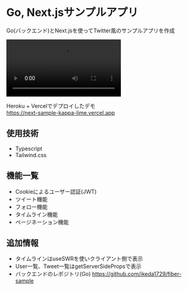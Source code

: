 # Go, Next.jsサンプルアプリ
Go(バックエンド)とNext.jsを使ってTwitter風のサンプルアプリを作成  
<div><video controls src="https://user-images.githubusercontent.com/88636666/196084074-138df647-0194-49aa-9d3f-cdf3006d4fcd.mp4"></video></div>

Heroku + Vercelでデプロイしたデモ  
https://next-sample-kappa-lime.vercel.app

## 使用技術
- Typescript
- Tailwind.css

## 機能一覧
- Cookieによるユーザー認証(JWT)
- ツイート機能
- フォロー機能
- タイムライン機能
- ページネーション機能

## 追加情報
- タイムラインはuseSWRを使いクライアント側で表示
- User一覧、Tweet一覧はgetServerSidePropsで表示
- バックエンドのレポジトリ(Go)
https://github.com/ikeda1729/fiber-sample